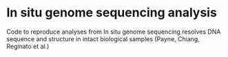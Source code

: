 # In situ genome sequencing analysis
 Code to reproduce analyses from In situ genome sequencing resolves DNA sequence and structure in intact biological samples (Payne, Chiang, Reginato et al.)
